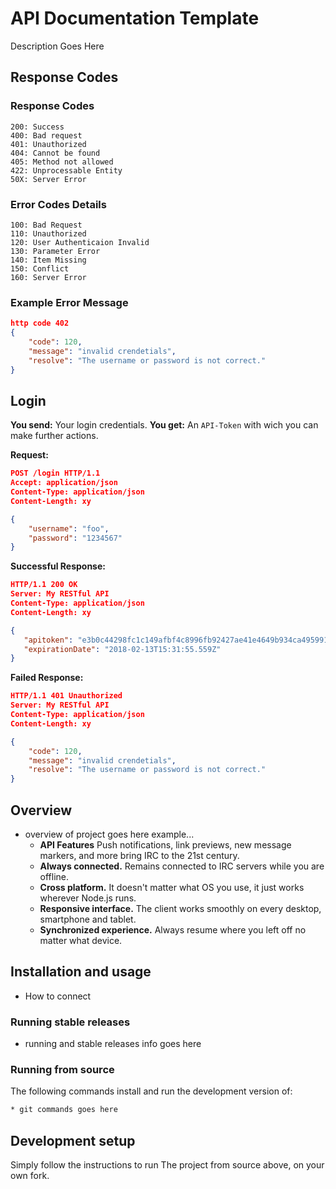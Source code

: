 # API Documentation Template
Description Goes Here

## Response Codes 
### Response Codes
```
200: Success
400: Bad request
401: Unauthorized
404: Cannot be found
405: Method not allowed
422: Unprocessable Entity 
50X: Server Error
```
### Error Codes Details
```
100: Bad Request
110: Unauthorized
120: User Authenticaion Invalid
130: Parameter Error
140: Item Missing
150: Conflict
160: Server Error
```
### Example Error Message
```json
http code 402
{
    "code": 120,
    "message": "invalid crendetials",
    "resolve": "The username or password is not correct."
}
```

## Login
**You send:**  Your  login credentials.
**You get:** An `API-Token` with wich you can make further actions.

**Request:**
```json
POST /login HTTP/1.1
Accept: application/json
Content-Type: application/json
Content-Length: xy

{
    "username": "foo",
    "password": "1234567" 
}
```
**Successful Response:**
```json
HTTP/1.1 200 OK
Server: My RESTful API
Content-Type: application/json
Content-Length: xy

{
   "apitoken": "e3b0c44298fc1c149afbf4c8996fb92427ae41e4649b934ca495991b7852b855",
   "expirationDate": "2018-02-13T15:31:55.559Z"
}
```
**Failed Response:**
```json
HTTP/1.1 401 Unauthorized
Server: My RESTful API
Content-Type: application/json
Content-Length: xy

{
    "code": 120,
    "message": "invalid crendetials",
    "resolve": "The username or password is not correct."
}
``` 

## Overview
 * overview of project goes here example...  
	- **API Features** Push notifications, link previews, new message markers, and more bring IRC to the 21st century.
	- **Always connected.** Remains connected to IRC servers while you are offline.
	- **Cross platform.** It doesn't matter what OS you use, it just works wherever Node.js runs.
	- **Responsive interface.** The client works smoothly on every desktop, smartphone and tablet.
	- **Synchronized experience.** Always resume where you left off no matter what device.
	

## Installation and usage  
* How to connect

### Running stable releases  

 * running and stable releases info goes here

### Running from source  

The following commands install and run the development version of:

```sh
* git commands goes here
```


## Development setup  

Simply follow the instructions to run The project from source above, on your own
fork.
